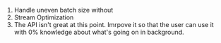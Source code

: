 1) Handle uneven batch size without
2) Stream Optimization
3) The API isn't great at this point. Imrpove it so that the user can use it with
0% knowledge about what's going on in background.

